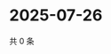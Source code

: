 # 2025-07-26

共 0 条

<!-- BEGIN ZHIHUVIDEO -->
<!-- 最后更新时间 Sat Jul 26 2025 14:16:50 GMT+0800 (China Standard Time) -->

<!-- END ZHIHUVIDEO -->
